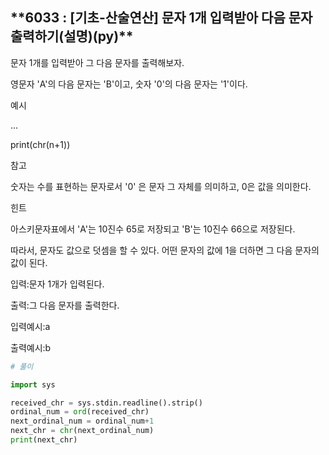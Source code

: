 ## \***\*6033 : [기초-산술연산] 문자 1개 입력받아 다음 문자 출력하기(설명)(py)\*\***

문자 1개를 입력받아 그 다음 문자를 출력해보자.

영문자 'A'의 다음 문자는 'B'이고, 숫자 '0'의 다음 문자는 '1'이다.

예시

...

print(chr(n+1))

참고

숫자는 수를 표현하는 문자로서 '0' 은 문자 그 자체를 의미하고, 0은 값을 의미한다.

힌트

아스키문자표에서 'A'는 10진수 65로 저장되고 'B'는 10진수 66으로 저장된다.

따라서, 문자도 값으로 덧셈을 할 수 있다. 어떤 문자의 값에 1을 더하면 그 다음 문자의 값이 된다.

입력:문자 1개가 입력된다.

출력:그 다음 문자를 출력한다.

입력예시:a

출력예시:b

```python
# 풀이

import sys

received_chr = sys.stdin.readline().strip()
ordinal_num = ord(received_chr)
next_ordinal_num = ordinal_num+1
next_chr = chr(next_ordinal_num)
print(next_chr)
```
